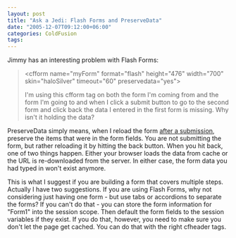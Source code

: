 ```yaml
---
layout: post
title: "Ask a Jedi: Flash Forms and PreserveData"
date: "2005-12-07T09:12:00+06:00"
categories: ColdFusion 
tags: 
---
```


Jimmy has an interesting problem with Flash Forms:

<blockquote>
&lt;cfform name="myForm" format="flash" height="476" width="700" skin="haloSilver" timeout="60" preservedata="yes"&gt;

I'm using this cfform tag on both the form I'm coming from and the form I'm going to and when I click a submit button to go to the second form and click back the data I entered in the first form is missing. Why isn't it holding the data?
</blockquote>

PreserveData simply means, when I reload the form <u>after a submission</u>, preserve the items that were in the form fields. You are not submitting the form, but rather reloading it by hitting the back button. When you hit back, one of two things happen. Either your browser loads the data from cache or the URL is re-downloaded from the server. In either case, the form data you had typed in won't exist anymore. 

This is what I suggest if you are building a form that covers multiple steps. Actually I have two suggestions. If you are using Flash Forms, why not considering just having one form - but use tabs or accordions to separate the forms? If you can't do that - you can store the form information for "Form1" into the session scope. Then default the form fields to the session variables if they exist. If you do that, however, you need to make sure you don't let the page get cached. You can do that with the right cfheader tags.